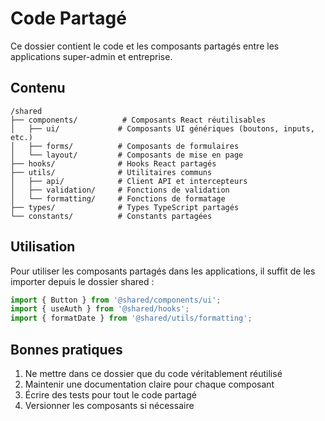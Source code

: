 # Code Partagé

Ce dossier contient le code et les composants partagés entre les applications super-admin et entreprise.

## Contenu

```
/shared
├── components/          # Composants React réutilisables
│   ├── ui/             # Composants UI génériques (boutons, inputs, etc.)
│   ├── forms/          # Composants de formulaires
│   └── layout/         # Composants de mise en page
├── hooks/              # Hooks React partagés
├── utils/              # Utilitaires communs
│   ├── api/            # Client API et intercepteurs
│   ├── validation/     # Fonctions de validation
│   └── formatting/     # Fonctions de formatage
├── types/              # Types TypeScript partagés
└── constants/          # Constants partagées
```

## Utilisation

Pour utiliser les composants partagés dans les applications, il suffit de les importer depuis le dossier shared :

```typescript
import { Button } from '@shared/components/ui';
import { useAuth } from '@shared/hooks';
import { formatDate } from '@shared/utils/formatting';
```

## Bonnes pratiques

1. Ne mettre dans ce dossier que du code véritablement réutilisé
2. Maintenir une documentation claire pour chaque composant
3. Écrire des tests pour tout le code partagé
4. Versionner les composants si nécessaire
